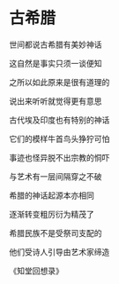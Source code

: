   

# 古希腊

世间都说古希腊有美妙神话

这自然是事实只须一谈便知

之所以如此原来是很有道理的

说出来听听就觉得更有意思

  

古代埃及印度也有特别的神话

它们的模样牛首鸟头狰狞可怕

事迹也怪异脱不出宗教的恫吓

与艺术有一层间隔穿之不破

  

希腊的神话起源本亦相同

逐渐转变粗厉衍为精茂了

希腊民族不是受祭司支配的

他们受诗人引导由艺术家缔造

《知堂回想录》